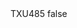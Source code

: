 <?xml version="1.0" encoding="UTF-8"?>
<CustomMetadata xmlns="http://soap.sforce.com/2006/04/metadata">
    <label>TXU485</label>
    <protected>false</protected>
</CustomMetadata>
